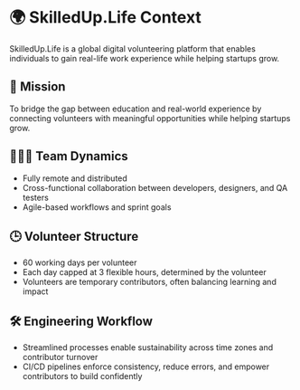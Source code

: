 # 🌍 SkilledUp.Life Context

SkilledUp.Life is a global digital volunteering platform that enables individuals to gain real-life work experience while helping startups grow.

## 🎯 Mission

To bridge the gap between education and real-world experience by connecting volunteers with meaningful opportunities while helping startups grow.

## 🧑‍🤝‍🧑 Team Dynamics
- Fully remote and distributed
- Cross-functional collaboration between developers, designers, and QA testers
- Agile-based workflows and sprint goals

## 🕒 Volunteer Structure
- 60 working days per volunteer
- Each day capped at 3 flexible hours, determined by the volunteer
- Volunteers are temporary contributors, often balancing learning and impact

## 🛠️ Engineering Workflow
- Streamlined processes enable sustainability across time zones and contributor turnover
- CI/CD pipelines enforce consistency, reduce errors, and empower contributors to build confidently 